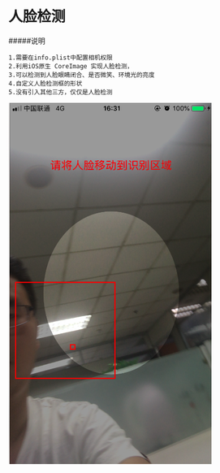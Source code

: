 # 人脸检测

#####说明
```
1.需要在info.plist中配置相机权限
2.利用iOS原生 CoreImage 实现人脸检测，
3.可以检测到人脸眼睛闭合、是否微笑、环境光的亮度
4.自定义人脸检测框的形状
5.没有引入其他三方，仅仅是人脸检测

```

![image](https://github.com/biyu6/BYFaceRecognition/blob/master/1.png)